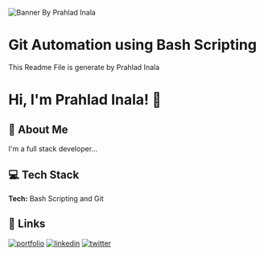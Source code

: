 ![Banner By Prahlad Inala](https://prahladinala.in/img/others/gitcommiter.png)

# Git Automation using Bash Scripting

This Readme File is generate by Prahlad Inala

# Hi, I'm Prahlad Inala! 👋

## 🚀 About Me

I'm a full stack developer...

## 💻 Tech Stack

**Tech:** Bash Scripting and Git

## 🔗 Links

[![portfolio](https://img.shields.io/badge/my_portfolio-000?style=for-the-badge&logo=ko-fi&logoColor=white)](https://prahladinala.in/)
[![linkedin](https://img.shields.io/badge/linkedin-0A66C2?style=for-the-badge&logo=linkedin&logoColor=white)](https://www.linkedin.com/in/prahladinala/)
[![twitter](https://img.shields.io/badge/twitter-1DA1F2?style=for-the-badge&logo=twitter&logoColor=white)](https://twitter.com/prahladinala)
